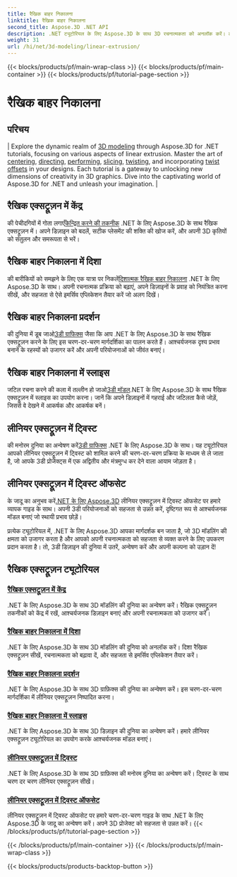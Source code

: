 ```yaml
---
title: रैखिक बाहर निकालना
linktitle: रैखिक बाहर निकालना
second_title: Aspose.3D .NET API
description: .NET ट्यूटोरियल के लिए Aspose.3D के साथ 3D रचनात्मकता को अनलॉक करें। लीनियर एक्सट्रूज़न तकनीकों में महारत हासिल करें, डिज़ाइन को बेहतर बनाएं और अपनी परियोजनाओं को सहजता से उन्नत करें।
weight: 31
url: /hi/net/3d-modeling/linear-extrusion/
---
```


{{< blocks/products/pf/main-wrap-class >}}
{{< blocks/products/pf/main-container >}}
{{< blocks/products/pf/tutorial-page-section >}}

# रैखिक बाहर निकालना

## परिचय
| Explore the dynamic realm of [3D modeling](./center-in-linear-extrusion/) through Aspose.3D for .NET tutorials, focusing on various aspects of linear extrusion. Master the art of [centering](./center-in-linear-extrusion/), [directing](./direction-in-linear-extrusion/), [performing](./performing-linear-extrusion/), [slicing](./slices-in-linear-extrusion/), [twisting](./twist-in-linear-extrusion/), and incorporating [twist offsets](./twist-offset-in-linear-extrusion/) in your designs. Each tutorial is a gateway to unlocking new dimensions of creativity in 3D graphics. Dive into the captivating world of Aspose.3D for .NET and unleash your imagination. |

## रैखिक एक्सट्रूज़न में केंद्र
 की पेचीदगियों में गोता लगाएँ[केन्द्रित करने की तकनीक](./center-in-linear-extrusion/) .NET के लिए Aspose.3D के साथ रैखिक एक्सट्रूज़न में। अपने डिज़ाइन को बदलें, सटीक प्लेसमेंट की शक्ति की खोज करें, और अपनी 3D कृतियों को संतुलन और समरूपता से भरें।

## रैखिक बाहर निकालना में दिशा
 की बारीकियों को समझने के लिए एक यात्रा पर निकलें[दिशात्मक रैखिक बाहर निकालना](./direction-in-linear-extrusion/) .NET के लिए Aspose.3D के साथ। अपनी रचनात्मक प्रक्रिया को बढ़ाएं, अपने डिज़ाइनों के प्रवाह को नियंत्रित करना सीखें, और सहजता से ऐसे इमर्सिव एप्लिकेशन तैयार करें जो अलग दिखें।

## रैखिक बाहर निकालना प्रदर्शन
 की दुनिया में डूब जाओ[3डी ग्राफिक्स](./performing-linear-extrusion/) जैसा कि आप .NET के लिए Aspose.3D के साथ रैखिक एक्सट्रूज़न करने के लिए इस चरण-दर-चरण मार्गदर्शिका का पालन करते हैं। आश्चर्यजनक दृश्य प्रभाव बनाने के रहस्यों को उजागर करें और अपनी परियोजनाओं को जीवंत बनाएं।

## रैखिक बाहर निकालना में स्लाइस
 जटिल रचना करने की कला में तल्लीन हो जाओ[3डी मॉडल](./slices-in-linear-extrusion/).NET के लिए Aspose.3D के साथ रैखिक एक्सट्रूज़न में स्लाइस का उपयोग करना। जानें कि अपने डिज़ाइनों में गहराई और जटिलता कैसे जोड़ें, जिससे वे देखने में आकर्षक और आकर्षक बनें।

## लीनियर एक्सट्रूज़न में ट्विस्ट
 की मनोरम दुनिया का अन्वेषण करें[3डी ग्राफिक्स](./twist-in-linear-extrusion/) .NET के लिए Aspose.3D के साथ। यह ट्यूटोरियल आपको लीनियर एक्सट्रूज़न में ट्विस्ट को शामिल करने की चरण-दर-चरण प्रक्रिया के माध्यम से ले जाता है, जो आपके 3डी प्रोजेक्ट्स में एक अद्वितीय और मंत्रमुग्ध कर देने वाला आयाम जोड़ता है।

## लीनियर एक्सट्रूज़न में ट्विस्ट ऑफसेट
 के जादू का अनुभव करें[.NET के लिए Aspose.3D](./twist-offset-in-linear-extrusion/) लीनियर एक्सट्रूज़न में ट्विस्ट ऑफसेट पर हमारे व्यापक गाइड के साथ। अपनी 3डी परियोजनाओं को सहजता से उन्नत करें, दृष्टिगत रूप से आश्चर्यजनक मॉडल बनाएं जो स्थायी प्रभाव छोड़ें।

प्रत्येक ट्यूटोरियल में, .NET के लिए Aspose.3D आपका मार्गदर्शक बन जाता है, जो 3D मॉडलिंग की क्षमता को उजागर करता है और आपको अपनी रचनात्मकता को सहजता से व्यक्त करने के लिए उपकरण प्रदान करता है। तो, 3डी डिज़ाइन की दुनिया में उतरें, अन्वेषण करें और अपनी कल्पना को उड़ान दें!
## रैखिक एक्सट्रूज़न ट्यूटोरियल
### [रैखिक एक्सट्रूज़न में केंद्र](./center-in-linear-extrusion/)
.NET के लिए Aspose.3D के साथ 3D मॉडलिंग की दुनिया का अन्वेषण करें। रैखिक एक्सट्रूज़न तकनीकों को केंद्र में रखें, आश्चर्यजनक डिज़ाइन बनाएं और अपनी रचनात्मकता को उजागर करें।
### [रैखिक बाहर निकालना में दिशा](./direction-in-linear-extrusion/)
.NET के लिए Aspose.3D के साथ 3D मॉडलिंग की दुनिया को अनलॉक करें। दिशा रैखिक एक्सट्रूज़न सीखें, रचनात्मकता को बढ़ावा दें, और सहजता से इमर्सिव एप्लिकेशन तैयार करें।
### [रैखिक बाहर निकालना प्रदर्शन](./performing-linear-extrusion/)
.NET के लिए Aspose.3D के साथ 3D ग्राफ़िक्स की दुनिया का अन्वेषण करें। इस चरण-दर-चरण मार्गदर्शिका में लीनियर एक्सट्रूज़न निष्पादित करना।
### [रैखिक बाहर निकालना में स्लाइस](./slices-in-linear-extrusion/)
.NET के लिए Aspose.3D के साथ 3D डिज़ाइन की दुनिया का अन्वेषण करें। हमारे लीनियर एक्सट्रूज़न ट्यूटोरियल का उपयोग करके आश्चर्यजनक मॉडल बनाएं।
### [लीनियर एक्सट्रूज़न में ट्विस्ट](./twist-in-linear-extrusion/)
.NET के लिए Aspose.3D के साथ 3D ग्राफ़िक्स की मनोरम दुनिया का अन्वेषण करें। ट्विस्ट के साथ चरण दर चरण लीनियर एक्सट्रूज़न सीखें।
### [लीनियर एक्सट्रूज़न में ट्विस्ट ऑफसेट](./twist-offset-in-linear-extrusion/)
लीनियर एक्सट्रूज़न में ट्विस्ट ऑफसेट पर हमारे चरण-दर-चरण गाइड के साथ .NET के लिए Aspose.3D के जादू का अन्वेषण करें। अपने 3D प्रोजेक्ट को सहजता से उन्नत करें।
{{< /blocks/products/pf/tutorial-page-section >}}

{{< /blocks/products/pf/main-container >}}
{{< /blocks/products/pf/main-wrap-class >}}

{{< blocks/products/products-backtop-button >}}
